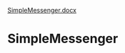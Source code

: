 [SimpleMessenger.docx](https://github.com/ManojM94/SimpleMessenger/files/6151687/SimpleMessenger.docx)
# SimpleMessenger
